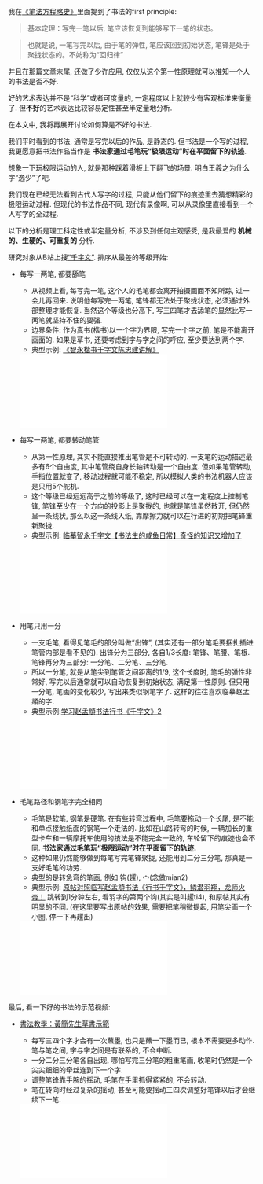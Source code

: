 <!--
.. title: 笔法方程的应用: 怎样算写字不好
.. slug: BrushStroke_equations_app
.. date: 2020-4-23 21:00 UTC+08:00
.. tags: 
.. category: 
.. link:
.. description:
.. type: text
-->

我在[《笔法方程略史》](../A_Brief_History_of_BrushStroke_equations/)里面提到了书法的first principle:
> 基本定理：写完一笔以后, 笔应该恢复到能够写下一笔的状态。

> 也就是说, 一笔写完以后, 由于笔的弹性, 笔应该回到初始状态, 笔锋是处于聚拢状态的。不妨称为“回归律”

并且在那篇文章末尾, 还做了少许应用, 仅仅从这个第一性原理就可以推知一个人的书法是否不好. 

好的艺术表达并不是“科学”或者可度量的, 一定程度以上就较少有客观标准来衡量了. 但**不好**的艺术表达比较容易定性甚至半定量地分析. 

在本文中, 我将再展开讨论如何算是不好的书法. 

我们平时看到的书法, 通常是写完以后的作品, 是静态的. 但书法是一个写的过程, 我更愿意把书法作品当作是 **书法家通过毛笔玩“极限运动”时在平面留下的轨迹.** 

想象一下玩极限运动的人, 就是那种踩着滑板上下翻飞的场景. 明白王羲之为什么字“逸少”了吧.

我们现在已经无法看到古代人写字的过程, 只能从他们留下的痕迹里去猜想精彩的极限运动过程. 但现代的书法作品不同, 现代有录像啊, 可以从录像里直接看到一个人写字的全过程. 

以下的分析是理工科定性或半定量分析, 不涉及到任何主观感受, 是我最爱的 **机械的、生硬的、可重复的** 分析. 

<!-- TEASER_END -->

研究对象从B站上搜[“千字文”](https://search.bilibili.com/all?keyword=%E5%8D%83%E5%AD%97%E6%96%87). 排序从最差的等级开始:

* 每写一两笔, 都要舔笔
    * 从视频上看, 每写完一笔, 这个人的毛笔都会离开拍摄画面不知所踪, 过一会儿再回来. 说明他每写完一两笔, 笔锋都无法处于聚拢状态, 必须通过外部整理才能恢复. 当然这个等级也分高下, 写三四笔才去舔笔的显然比写一两笔就坚持不住的要强. 
    * 边界条件: 作为真书(楷书)以一个字为界限, 写完一个字之前, 笔是不能离开画面的. 如果是草书, 还要考虑到字与字之间的呼应, 至少要达到两个字. 
    * 典型示例: [《智永楷书千字文陈忠建讲解》](https://www.bilibili.com/video/BV1AW411n73u)

    <iframe src="//player.bilibili.com/player.html?aid=19273304&bvid=BV1AW411n73u&cid=31430481&page=1" scrolling="no" border="0" frameborder="no" framespacing="0" allowfullscreen="true"> </iframe>

* 每写一两笔, 都要转动笔管
    * 从第一性原理, 其实不能直接推出笔管是不可转动的. 一支笔的运动描述最多有6个自由度, 其中笔管绕自身长轴转动是一个自由度. 但如果笔管转动, 手指位置就变了, 移动过程就可能不稳定, 所以模拟人类的书法机器人应该是只用5个舵机. 
    * 这个等级已经远远高于之前的等级了, 这时已经可以在一定程度上控制笔锋, 笔锋至少在一个方向的投影上是聚拢的, 也就是笔锋虽然散开, 但仍然呈一条线状, 那么以这一条线入纸, 靠摩擦力就可以在行进的初期把笔锋重新聚拢. 
    * 典型示例: [临摹智永千字文【书法生的咸鱼日常】奇怪的知识又增加了](https://www.bilibili.com/video/BV1oE411H7Tm)

    <iframe src="//player.bilibili.com/player.html?aid=94163251&bvid=BV1oE411H7Tm&cid=160465370&page=1" scrolling="no" border="0" frameborder="no" framespacing="0" allowfullscreen="true"> </iframe>

* 用笔只用一分
    * 一支毛笔, 看得见笔毛的部分叫做“出锋”, (其实还有一部分笔毛要捆扎插进笔管内部是看不见的). 出锋分为三部分, 各自1/3长度: 笔锋、笔腰、笔根. 笔锋再分为三部分: 一分笔、二分笔、三分笔. 
    * 所以一分笔, 就是从笔尖到笔管之间距离的1/9, 这个长度时, 笔毛的弹性非常好, 写完以后通常就可以自动恢复到初始状态, 满足第一性原则. 但只用一分笔, 笔画的变化较少, 写出来类似钢笔字了. 这样的往往喜欢临摹赵孟頫的字. 
    * 典型示例:[学习赵孟頫书法行书《千字文》2](https://www.bilibili.com/video/BV1j7411N7vU) 

    <iframe src="//player.bilibili.com/player.html?aid=92151584&bvid=BV1j7411N7vU&cid=157347207&page=1" scrolling="no" border="0" frameborder="no" framespacing="0" allowfullscreen="true"> </iframe>

* 毛笔路径和钢笔字完全相同
    * 毛笔是软笔, 钢笔是硬笔. 在有些转弯过程中, 毛笔要拖动一个长尾, 是不能和单点接触纸面的钢笔一个走法的. 比如在山路转弯的时候, 一辆加长的重型卡车和一辆摩托车使用的技法是不能完全一致的, 车轮留下的痕迹也会不同.  **书法家通过毛笔玩“极限运动”时在平面留下的轨迹.** 
    * 这种如果仍然能够做到每笔写完笔锋聚拢, 还能用到二分三分笔, 那真是一支好毛笔的功劳. 
    * 典型的是转急弯的笔画, 例如 钩(趯), 宀(念做mian2)
    * 典型示例: [原帖对照临写赵孟頫书法《行书千字文》，鳞潜羽翔，龙师火帝！](https://www.bilibili.com/video/BV1HZ4y1x7p1) 跳转到1分钟左右, 看羽字的第两个钩(其实是叫趯ti4), 和原帖其实有明显的不同. (在这里要写出原帖的效果, 需要把笔稍微提起, 用笔尖画一个小圈, 停一下再趯出)

    <iframe src="//player.bilibili.com/player.html?aid=370215231&bvid=BV1HZ4y1x7p1&cid=174604428&page=1" scrolling="no" border="0" frameborder="no" framespacing="0" allowfullscreen="true"> </iframe>

最后, 看一下好的书法的示范视频:

* [書法教學：黃簡先生草書示範](https://www.bilibili.com/video/BV1zs41157Fv)
    * 每写三四个字才会有一次蘸墨, 也只是蘸一下墨而已, 根本不需要更多动作. 笔与笔之间, 字与字之间是有联系的, 不会中断.
    * 一分二分三分笔各自出现, 哪怕写完三分笔的粗重笔画, 收笔时仍然是一个尖尖细细的牵丝连到下一个字. 
    * 调整笔锋靠手腕的摇动, 毛笔在手里抓得紧紧的, 不会转动.
    * 笔在转向时经过复杂的摇动, 甚至可能要摇动三四次调整好笔锋以后才会继续下一笔. 
    
    <iframe src="//player.bilibili.com/player.html?aid=25868529&bvid=BV1zs41157Fv&cid=44216663&page=1" scrolling="no" border="0" frameborder="no" framespacing="0" allowfullscreen="true"> </iframe>
